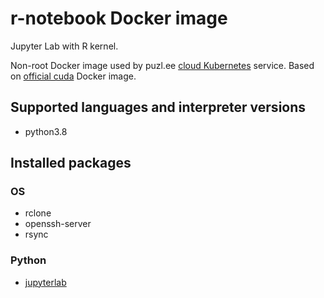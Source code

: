 # r-notebook Docker image

Jupyter Lab with R kernel.

Non-root Docker image used by puzl.ee [cloud Kubernetes](https://puzl.ee) service. Based on [official cuda](https://hub.docker.com/r/nvidia/cuda) Docker image.
## Supported languages and interpreter versions
- python3.8

## Installed packages
### OS
- rclone
- openssh-server
- rsync

### Python
- [jupyterlab](https://pypi.org/project/jupyterlab/)
